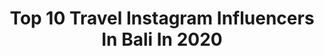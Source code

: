 ---
title: Top 10 Travel Instagram Influencers In Bali In 2020
description: >-
  Find top travel Instagram influencers in Bali in 2020. Most popular hashtags: #bali #travel #balilife #indonesia.
platform: Instagram
hits: 402
text_top: See the top-rated Instagram profiles on inBeat.
text_bottom: Our database holds 402 Instagram influencers like this in Bali, Indonesia for you to work with.
profiles:
  - username: "sutarahady"
    fullname: >-
      Suta | Bali Photographer
    bio: >-
      Wedding: @teras_stories Portrait: @suta_rahady Weddings | Brands | Travel Bali based photographer 📍#bali 🇲🇨
    location: "Indonesia"
    followers: 34013
    engagement: 638
    commentsToLikes: 0.040720
    id: ck0u2mznp0f340i198qjf5w5a
    verified: false
    hashtags: "#bali, #lombok, #lombokexperience, #indonesia"
  - username: "anukmau"
    fullname: >-
      anuk
    bio: >-
      • Travel • Work • Repeat • 🏡 Tasikmalaya 📍Batam
    location: "Indonesia"
    followers: 7169
    engagement: 1790
    commentsToLikes: 0.604813
    id: ckap84shbmtuu0i78tbmwtx35
    verified: false
    hashtags: "#freshair, #curuglovers, #photography, #kepridaily"
  - username: "qesahmed"
    fullname: >-
      q e s
    bio: >-
      Currently in📍- UK 🇬🇧 Film Maker & Photographer 🎥
    location: "Indonesia"
    followers: 33360
    engagement: 733
    commentsToLikes: 0.035258
    id: ck1392fb5j6hr0i19hv5tejaw
    verified: false
    hashtags: "#canonphotography, #lickeyhills, #sunset, #birmingham"
  - username: "mag_david"
    fullname: >-
      DÁVID MAG
    bio: >-
      Filmmaker & editor🎞📸 Based in Europe - Budapest📍 Contact✉️ davidmag@centrumproduction.com DREAM. CREATE. INSPIRE.
    location: "Indonesia"
    followers: 10835
    engagement: 2267
    commentsToLikes: 0.033540
    id: ck0ttztm551ju0i191gk7emii
    verified: false
    hashtags: "#sunset, #travel, #bali, #travelphotography"
  - username: "vdohnovitelnica"
    fullname: >-
      Яна Кропачева
    bio: >-
      👸🏼Miss Udmurtia👑 🌎 Im traveling 24/7 👒🧳 already 55 countries! Do you want to do the same? 📍Live in Bali 🇮🇩
    location: "Indonesia"
    followers: 2923
    engagement: 1361
    commentsToLikes: 0.139094
    id: ck5zrjtpuwpqf0i14xtc6mffe
    verified: false
    hashtags: "#indonesia, #lifestyle, #travelblog, #baliindonesia"
  - username: "alitarthayasa"
    fullname: >-
      IKetut Alit Arthayasa 
    bio: >-
      🏠 Bali ❌Not Traveler,Not OOTD'ers 🤵Just Human Being 🥉Top 3 #influencer XL Axiata Digirace 3 📲bussiness please DM me
    location: "Indonesia"
    followers: 25425
    engagement: 634
    commentsToLikes: 0.168443
    id: ck5q3g6mjklce0i11o5977os0
    verified: false
    hashtags: "#baliisland, #balivacation, #beautiful, #like4like"
  - username: "dika_kaputra"
    fullname: >-
      Dika Kaputra
    bio: >-
      Menswear & Lifestyle ✉️ kaputradika@gmail.com Work with me LINE : dikakaputra Makassar, Indonesia
    location: "Indonesia"
    followers: 32745
    engagement: 202
    commentsToLikes: 0.153715
    id: ck6uegtv8qtzu0j71f8c5znak
    verified: false
    hashtags: "#mensblog, #fashionstyle, #lfl, #ootdinspiration"
  - username: "gekanikesnawa_"
    fullname: >-
      m s.   G E K✨
    bio: >-
      “a dreamer with a million symphony in her mind”
    location: "Indonesia"
    followers: 3204
    engagement: 1673
    commentsToLikes: 0.039326
    id: ck13cx75w2ltp0i19otxp81hs
    verified: false
    hashtags: "#nusaduabeach, #travelgram, #savenowtravellater, #gekanistory"
  - username: "camandkels"
    fullname: >-
      Cam & Kels | Home In Bali🌴
    bio: >-
      🇮🇩 Now ➳ Bali 📧 Hello@camandkels.com 🍃 Founder of @findyourasri 🎨 SHOP OUR PRESETS ⇊ 🎥 Weekly Vlog! 👇🏽
    location: "Indonesia"
    followers: 65752
    engagement: 529
    commentsToLikes: 0.060029
    id: ck137wz1idgpo0i19av8twwi0
    verified: false
    hashtags: "#travelstoke, #hellofrom, #balidaily, #welivetoexplore"
  - username: "adventuringinlove"
    fullname: >-
      Inspiration for Travel Couples
    bio: >-
      ✈️ Discover the best travel destinations 📃 Fill your bucketlist 🏷 Tag us to be featured! ❤️ Join the community #adventuringinlove
    location: "Indonesia"
    followers: 224917
    engagement: 21
    commentsToLikes: 0.011970
    id: ck0w43apuwlf30i199jze0xvy
    verified: false
    hashtags: "#baliisland, #letsgosomewhere, #couplesthattravel, #travelbug"
---